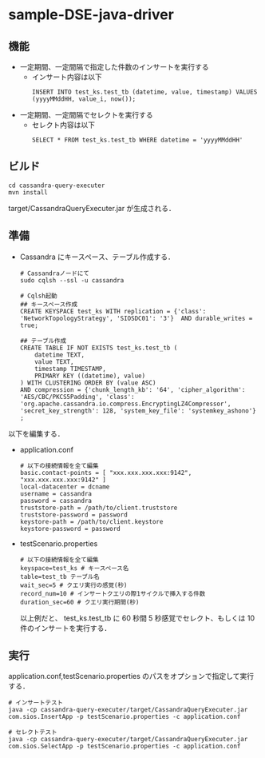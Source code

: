 # sample-DSE-java-driver

## 機能

- 一定期間、一定間隔で指定した件数のインサートを実行する
  - インサート内容は以下
    ```
    INSERT INTO test_ks.test_tb (datetime, value, timestamp) VALUES (yyyyMMddHH, value_i, now());
    ```
- 一定期間、一定間隔でセレクトを実行する
  - セレクト内容は以下
    ```
    SELECT * FROM test_ks.test_tb WHERE datetime = 'yyyyMMddHH'
    ```

## ビルド

```
cd cassandra-query-executer
mvn install
```

target/CassandraQueryExecuter.jar が生成される．

## 準備

- Cassandra にキースペース、テーブル作成する．

  ```
  # Cassandraノードにて
  sudo cqlsh --ssl -u cassandra

  # Cqlsh起動
  ## キースペース作成
  CREATE KEYSPACE test_ks WITH replication = {'class': 'NetworkTopologyStrategy', 'SIOSDC01': '3'}  AND durable_writes = true;

  ## テーブル作成
  CREATE TABLE IF NOT EXISTS test_ks.test_tb (
      datetime TEXT,
      value TEXT,
      timestamp TIMESTAMP,
      PRIMARY KEY ((datetime), value)
  ) WITH CLUSTERING ORDER BY (value ASC)
  AND compression = {'chunk_length_kb': '64', 'cipher_algorithm': 'AES/CBC/PKCS5Padding', 'class': 'org.apache.cassandra.io.compress.EncryptingLZ4Compressor', 'secret_key_strength': 128, 'system_key_file': 'systemkey_ashono'} ;
  ```

以下を編集する．

- application.conf

  ```
  # 以下の接続情報を全て編集
  basic.contact-points = [ "xxx.xxx.xxx.xxx:9142", "xxx.xxx.xxx.xxx:9142" ]
  local-datacenter = dcname
  username = cassandra
  password = cassandra
  truststore-path = /path/to/client.truststore
  truststore-password = password
  keystore-path = /path/to/client.keystore
  keystore-password = password
  ```

- testScenario.properties
  ```
  # 以下の接続情報を全て編集
  keyspace=test_ks # キースペース名
  table=test_tb テーブル名
  wait_sec=5 # クエリ実行の感覚(秒)
  record_num=10 # インサートクエリの際1サイクルで挿入する件数
  duration_sec=60 # クエリ実行期間(秒)
  ```
  以上例だと、
  test_ks.test_tb に 60 秒間 5 秒感覚でセレクト、もしくは 10 件のインサートを実行する．

## 実行

application.conf,testScenario.properties のパスをオプションで指定して実行する．

```
# インサートテスト
java -cp cassandra-query-executer/target/CassandraQueryExecuter.jar com.sios.InsertApp -p testScenario.properties -c application.conf

# セレクトテスト
java -cp cassandra-query-executer/target/CassandraQueryExecuter.jar com.sios.SelectApp -p testScenario.properties -c application.conf
```
